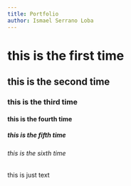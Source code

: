 ```yaml
---
title: Portfolio
author: Ismael Serrano Loba
---
```



# this is the first time

## this is the second time

### this is the third time

#### this is the fourth time

##### this is the fifth time

###### this is the sixth time

this is just text
